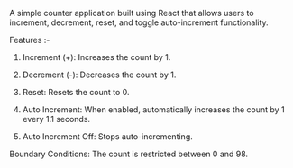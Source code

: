 
A simple counter application built using React that allows users to increment, decrement, reset, and toggle auto-increment functionality.

Features :-

1. Increment (+): Increases the count by 1.

2. Decrement (-): Decreases the count by 1.

3. Reset: Resets the count to 0.

4. Auto Increment: When enabled, automatically increases the count by 1 every 1.1 seconds.

5. Auto Increment Off: Stops auto-incrementing.

Boundary Conditions: The count is restricted between 0 and 98.
